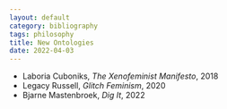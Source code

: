 ```yaml
---
layout: default
category: bibliography
tags: philosophy
title: New Ontologies
date: 2022-04-03
---
```


* Laboria Cuboniks, *The Xenofeminist Manifesto*, 2018
* Legacy Russell, *Glitch Feminism*, 2020
* Bjarne Mastenbroek, *Dig It*, 2022
